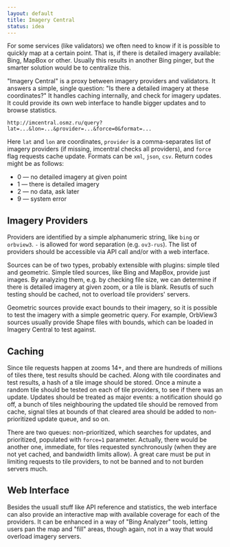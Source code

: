 ```yaml
---
layout: default
title: Imagery Central
status: idea
---
```


For some services (like validators) we often need to know if it is possible to quickly map at a certain point.
That is, if there is detailed imagery available: Bing, MapBox or other. Usually this results in another Bing
pinger, but the smarter solution would be to centralize this.

"Imagery Central" is a proxy between imagery providers and validators. It answers a simple, single question:
"Is there a detailed imagery at these coordinates?" It handles caching internally, and check for imagery
updates. It could provide its own web interface to handle bigger updates and to browse statistics.

    http://imcentral.osmz.ru/query?lat=...&lon=...&provider=...&force=0&format=...

Here `lat` and `lon` are coordinates, `provider` is a comma-separates list of imagery providers (if missing,
imcentral checks all providers), and `force` flag requests cache update. Formats can be `xml`, `json`, `csv`.
Return codes might be as follows:

* 0 — no detailed imagery at given point
* 1 — there is detailed imagery
* 2 — no data, ask later
* 9 — system error

## Imagery Providers

Providers are identified by a simple alphanumeric string, like `bing` or `orbview3`. `-` is allowed
for word separation (e.g. `ov3-rus`). The list of providers should be accessible via API call and/or
with a web interface.

Sources can be of two types, probably extensible with plugins: simple tiled and geometric. Simple
tiled sources, like Bing and MapBox, provide just images. By analyzing them, e.g. by checking file size,
we can determine if there is detailed imagery at given zoom, or a tile is blank. Resutls of such testing
should be cached, not to overload tile providers' servers.

Geometric sources provide exact bounds to their imagery, so it is possible to test the imagery with a
simple geometric query. For example, OrbView3 sources usually provide Shape files with bounds, which
can be loaded in Imagery Central to test against.

## Caching

Since tile requests happen at zooms 14+, and there are hundreds of millions of tiles there, test results
should be cached. Along with tile coordinates and test results, a hash of a tile image should be stored.
Once a minute a random tile should be tested on each of tile providers, to see if there was an update.
Updates should be treated as major events: a notification should go off, a bunch of tiles neighbouring
the updated tile should be removed from cache, signal tiles at bounds of that cleared area should be
added to non-prioritized update queue, and so on.

There are two queues: non-prioritized, which searches for updates, and prioritized, populated with
`force=1` parameter. Actually, there would be another one, immediate, for tiles requested synchronously
(when they are not yet cached, and bandwidth limits allow). A great care must be put in limiting
requests to tile providers, to not be banned and to not burden servers much.

## Web Interface

Besides the usuall stuff like API reference and statistics, the web interface can also provide
an interactive map with available coverage for each of the providers. It can be enhanced in a way
of "Bing Analyzer" tools, letting users pan the map and "fill" areas, though again, not in a way
that would overload imagery servers.
